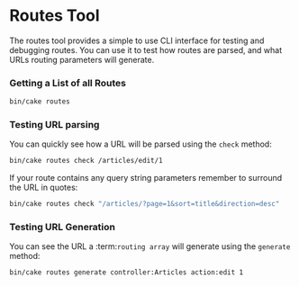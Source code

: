# Routes Tool

The routes tool provides a simple to use CLI interface for testing and debugging
routes. You can use it to test how routes are parsed, and what URLs routing
parameters will generate.

### Getting a List of all Routes


```bash
bin/cake routes
```
### Testing URL parsing

You can quickly see how a URL will be parsed using the `check` method:
```bash
bin/cake routes check /articles/edit/1
```
If your route contains any query string parameters remember to surround the URL
in quotes:
```bash
bin/cake routes check "/articles/?page=1&sort=title&direction=desc"
```
### Testing URL Generation

You can see the URL a :term:`routing array` will generate using the
`generate` method:
```bash
bin/cake routes generate controller:Articles action:edit 1
```